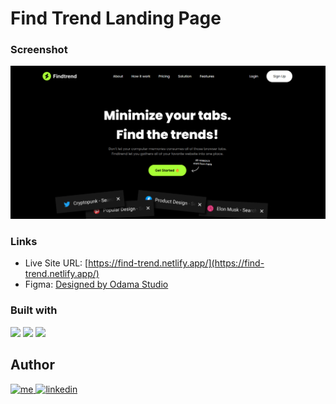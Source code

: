 # Find Trend Landing Page

### Screenshot

![](./public/demo-find-trend.png)

### Links

- Live Site URL: [https://find-trend.netlify.app/](https://find-trend.netlify.app/)
- Figma: [Designed by Odama Studio](https://www.figma.com/file/WJFmySkWyK0ZewopoFUJFo/Findtrend-Webflow-(Free-Code)-(Community)?type=design&node-id=2-620&mode=design&t=xclBfDSDETErabsP-0)

### Built with

<p>
    <img src="https://img.shields.io/badge/react-%2320232a.svg?style=for-the-badge&logo=react&logoColor=%2361DAFB" />
    <img src="https://img.shields.io/badge/Tailwind_CSS-38B2AC?style=for-the-badge&logo=tailwind-css&logoColor=white" />
    <img src="https://img.shields.io/badge/Vite-B73BFE?style=for-the-badge&logo=vite&logoColor=FFD62E" />  
</p>

## Author

<p>
  <a href="https://afshoang.github.io/portfolio/">
    <img alt="me" title="Me" src="https://img.shields.io/badge/portfolio-000000?style=for-the-badge&logo=About.me&logoColor=white" />
  </a>
  <a href="https://www.linkedin.com/in/hoangpham56/">
    <img alt="linkedin" title="LinkedIn" src="https://img.shields.io/badge/LinkedIn-0077B5?style=for-the-badge&logo=linkedin&logoColor=white" />
  </a>
</p>
